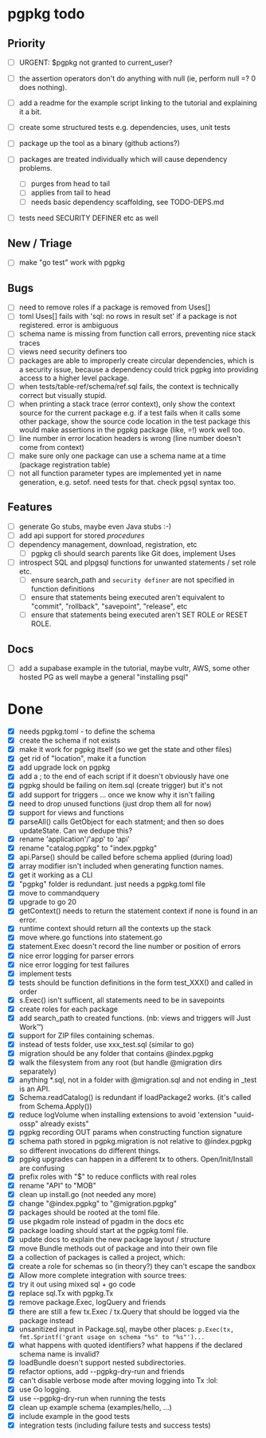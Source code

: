 # pgpkg todo

## Priority

- [ ] URGENT: $pgpkg not granted to current_user?
- [ ] the assertion operators don't do anything with null (ie, perform null =? 0 does nothing).

- [ ] add a readme for the example script linking to the tutorial and explaining it a bit.
- [ ] create some structured tests e.g. dependencies, uses, unit tests
- [ ] package up the tool as a binary (github actions?)
- [ ] packages are treated individually which will cause dependency problems.
  - [ ] purges from head to tail
  - [ ] applies from tail to head
  - [ ] needs basic dependency scaffolding, see TODO-DEPS.md
- [ ] tests need SECURITY DEFINER etc as well

## New / Triage

- [ ] make "go test" work with pgpkg

## Bugs

- [ ] need to remove roles if a package is removed from Uses[]
- [ ] toml Uses[] fails with 'sql: no rows in result set' if a package is not registered. error is ambiguous
- [ ] schema name is missing from function call errors, preventing nice stack traces
- [ ] views need security definers too
- [ ] packages are able to improperly create circular dependencies, which is a security issue, because a dependency
  could trick pgpkg into providing access to a higher level package.
- [ ] when tests/table-ref/schema/ref.sql fails, the context is technically correct but visually stupid.
- [ ] when printing a stack trace (error context), only show the context source for the current package
  e.g. if a test fails when it calls some other package, show the source code location in the test package
  this would make assertions in the pgpkg package (like, =!) work well too.
- [ ] line number in error location headers is wrong (line number doesn't come from context)
- [ ] make sure only one package can use a schema name at a time (package registration table)
- [ ] not all function parameter types are implemented yet in name generation, e.g. setof. need tests for that. check pgsql syntax too.

## Features

- [ ] generate Go stubs, maybe even Java stubs :-)
- [ ] add api support for stored *procedures*
- [ ] dependency management, download, registration, etc
  - [ ] pgpkg cli should search parents like Git does, implement Uses
- [ ] introspect SQL and plpgsql functions for unwanted statements / set role etc.
  - [ ] ensure search_path and `security definer` are not specified in function definitions
  - [ ] ensure that statements being executed aren't equivalent to "commit", "rollback", "savepoint", "release", etc
  - [ ] ensure that statements being executed aren't SET ROLE or RESET ROLE.

## Docs

- [ ] add a supabase example in the tutorial, maybe vultr, AWS, some other hosted PG as well
  maybe a general "installing psql"

# Done

- [X] needs pgpkg.toml - to define the schema
- [X] create the schema if not exists
- [X] make it work for pgpkg itself (so we get the state and other files)
- [X] get rid of "location", make it a function
- [X] add upgrade lock on pgpkg
- [X] add a ; to the end of each script if it doesn't obviously have one
- [X] pgpkg should be failing on item.sql (create trigger) but it's not
- [X] add support for triggers ... once we know why it isn't failing
- [X] need to drop unused functions (just drop them all for now)
- [X] support for views and functions
- [X] parseAll() calls GetObject for each statment; and then so does updateState. Can we dedupe this?
- [X] rename 'application'/'app' to 'api'
- [X] rename "catalog.pgpkg" to "index.pgpkg"
- [X] api.Parse() should be called before schema applied (during load)
- [X] array modifier isn't included when generating function names. 
- [X] get it working as a CLI
- [X] "pgpkg" folder is redundant. just needs a pgpkg.toml file
- [X] move to commandquery
- [X] upgrade to go 20
- [X] getContext() needs to return the statement context if none is found in an error.
- [X] runtime context should return all the contexts up the stack
- [X] move where.go functions into statement.go
- [X] statement.Exec doesn't record the line number or position of errors
- [X] nice error logging for parser errors
- [X] nice error logging for test failures
- [X] implement tests
- [X] tests should be function definitions in the form test_XXX() and called in order
- [X] s.Exec() isn't sufficent, all statements need to be in savepoints
- [X] create roles for each package
- [X] add search_path to created functions. (nb: views and triggers will Just Work™)
- [X] support for ZIP files containing schemas.
- [X] instead of tests folder, use xxx_test.sql (similar to go)
- [X] migration should be any folder that contains @index.pgpkg
- [X] walk the filesystem from any root (but handle @migration dirs separately)
- [X] anything *.sql, not in a folder with @migration.sql and not ending in _test is an API.
- [X] Schema.readCatalog() is redundant if loadPackage2 works. (it's called from Schema.Apply())
- [X] reduce logVolume when installing extensions to avoid 'extension "uuid-ossp" already exists"
- [X] pgpkg recording OUT params when constructing function signature
- [X] schema path stored in pgpkg.migration is not relative to @index.pgpkg so different invocations do different things.
- [X] pgpkg upgrades can happen in a different tx to others. Open/Init/Install are confusing
- [X] prefix roles with "$" to reduce conflicts with real roles
- [X] rename "API" to "MOB"
- [X] clean up install.go (not needed any more)
- [X] change "@index.pgpkg" to "@migration.pgpkg"
- [X] packages should be rooted at the toml file.
- [X] use pkgadm role instead of pgadm in the docs etc
- [X] package loading should start at the pgpkg.toml file.
- [X] update docs to explain the new package layout / structure
- [X] move Bundle methods out of package and into their own file
- [X] a collection of packages is called a project, which:
- [X] create a role for schemas so (in theory?) they can't escape the sandbox
- [X] Allow more complete integration with source trees:
- [X] try it out using mixed sql + go code
- [X] replace sql.Tx with pgpkg.Tx
- [X] remove package.Exec, logQuery and friends
- [X] there are still a few tx.Exec / tx.Query that should be logged via the package instead
- [X] unsanitized input in Package.sql, maybe other places: `p.Exec(tx, fmt.Sprintf('grant usage on schema "%s" to "%s"')...`
- [X] what happens with quoted identifiers? what happens if the declared schema name is invalid?
- [X] loadBundle doesn't support nested subdirectories.
- [X] refactor options, add --pgpkg-dry-run and friends
- [X] can't disable verbose mode after moving logging into Tx :lol:
- [X] use Go logging.
- [X] use --pgpkg-dry-run when running the tests
- [X] clean up example schema (examples/hello, ...)
- [X] include example in the good tests
- [X] integration tests (including failure tests and success tests)
